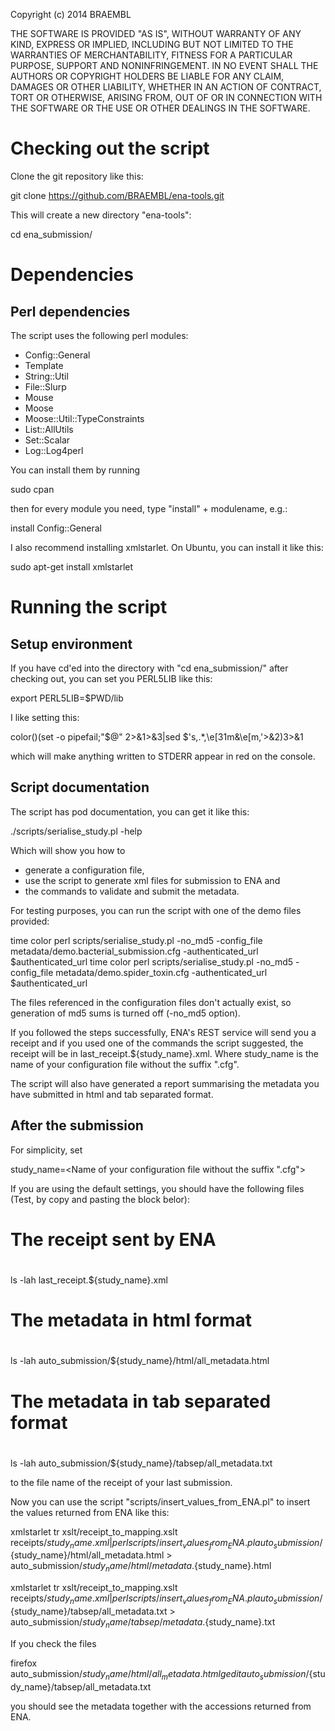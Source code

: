 Copyright (c) 2014 BRAEMBL

THE SOFTWARE IS PROVIDED "AS IS", WITHOUT WARRANTY OF ANY KIND,
EXPRESS OR IMPLIED, INCLUDING BUT NOT LIMITED TO THE WARRANTIES OF
MERCHANTABILITY, FITNESS FOR A PARTICULAR PURPOSE, SUPPORT AND
NONINFRINGEMENT. IN NO EVENT SHALL THE AUTHORS OR COPYRIGHT HOLDERS
BE LIABLE FOR ANY CLAIM, DAMAGES OR OTHER LIABILITY, WHETHER IN AN
ACTION OF CONTRACT, TORT OR OTHERWISE, ARISING FROM, OUT OF OR IN
CONNECTION WITH THE SOFTWARE OR THE USE OR OTHER DEALINGS IN THE
SOFTWARE.

Checking out the script
=======================

Clone the git repository like this:

git clone https://github.com/BRAEMBL/ena-tools.git

This will create a new directory "ena-tools":

cd ena_submission/

Dependencies
============

Perl dependencies
-----------------

The script uses the following perl modules:

  * Config::General
  * Template
  * String::Util
  * File::Slurp
  * Mouse
  * Moose
  * Moose::Util::TypeConstraints
  * List::AllUtils
  * Set::Scalar
  * Log::Log4perl

You can install them by running

sudo cpan

then for every module you need, type "install" + modulename, e.g.:

install Config::General

I also recommend installing xmlstarlet. On Ubuntu, you can install it like this:

sudo apt-get install xmlstarlet

Running the script
==================

Setup environment
-----------------

If you have cd'ed into the directory with "cd ena_submission/" after checking out, you can set you PERL5LIB like this:

export PERL5LIB=$PWD/lib

I like setting this:

color()(set -o pipefail;"$@" 2>&1>&3|sed $'s,.*,\e[31m&\e[m,'>&2)3>&1

which will make anything written to STDERR appear in red on the console.

Script documentation
--------------------

The script has pod documentation, you can get it like this:

./scripts/serialise_study.pl -help

Which will show you how to 

  * generate a configuration file, 
  * use the script to generate xml files for submission to ENA and
  * the commands to validate and submit the metadata.

For testing purposes, you can run the script with one of the demo files provided:

time color perl scripts/serialise_study.pl -no_md5 -config_file metadata/demo.bacterial_submission.cfg -authenticated_url $authenticated_url
time color perl scripts/serialise_study.pl -no_md5 -config_file metadata/demo.spider_toxin.cfg -authenticated_url $authenticated_url

The files referenced in the configuration files don't actually exist, so generation of md5 sums is turned off (-no_md5 option).
  
If you followed the steps successfully, ENA's REST service will send you a receipt and if you used one of the commands the script suggested, the receipt will be in last_receipt.${study_name}.xml. Where study_name is the name of your configuration file without the suffix ".cfg".

The script will also have generated a report summarising the metadata you have submitted in html and tab separated format.
  
After the submission
--------------------

For simplicity, set

study_name=<Name of your configuration file without the suffix ".cfg">

If you are using the default settings, you should have the following files (Test, by copy and pasting the block belor):

#
# The receipt sent by ENA
#
ls -lah last_receipt.${study_name}.xml
#
# The metadata in html format
#
ls -lah auto_submission/${study_name}/html/all_metadata.html
#
# The metadata in tab separated format
#
ls -lah auto_submission/${study_name}/tabsep/all_metadata.txt

to the file name of the receipt of your last submission.

Now you can use the script "scripts/insert_values_from_ENA.pl" to insert the values returned from ENA like this:

xmlstarlet tr xslt/receipt_to_mapping.xslt receipts/${study_name}.xml | perl scripts/insert_values_from_ENA.pl auto_submission/${study_name}/html/all_metadata.html > auto_submission/${study_name}/html/metadata.${study_name}.html
 
xmlstarlet tr xslt/receipt_to_mapping.xslt receipts/${study_name}.xml | perl scripts/insert_values_from_ENA.pl auto_submission/${study_name}/tabsep/all_metadata.txt > auto_submission/${study_name}/tabsep/metadata.${study_name}.txt

If you check the files

firefox auto_submission/${study_name}/html/all_metadata.html
gedit auto_submission/${study_name}/tabsep/all_metadata.txt

you should see the metadata together with the accessions returned from ENA.

